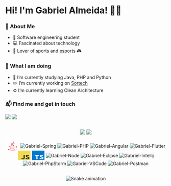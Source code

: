 # Hi! I'm Gabriel Almeida! 👋🏿

### :tada: About Me

- :ledger: Software engineering student
- :computer: Fascinated about technology
- :basketball: Lover of sports and esports 🎮

### :eyes: What I am doing

- :bookmark_tabs: I’m currently studying Java, PHP and Python
- :pencil2: I’m currently working on [Sortech](https://sortech.com.br/)
- :gear: I’m currently learning Clean Architecture

### :mailbox_with_mail: Find me and get in touch

<div>
  <a href="https://github.com/g-andradd>
  <a href = "mailto:gabrielandraad@gmail.com"><img src="https://img.shields.io/badge/-Gmail-%23333?style=for-the-badge&logo=gmail&logoColor=white" target="_blank"></a>
  <a href="https://www.linkedin.com/in/gabriel-andrade-almeida/" target="_blank"><img src="https://img.shields.io/badge/-LinkedIn-%230077B5?style=for-the-badge&logo=linkedin&logoColor=white" target="_blank"></a>
  </div>
  
  ##
  
  <div align="center">
   <img height="180em" src="https://github-readme-stats.vercel.app/api?username=g-andradd&show_icons=true&theme=dark&include_all_commits=true&count_private=true"/>
  <img height="180em" src="https://github-readme-stats.vercel.app/api/top-langs/?username=g-andradd&layout=compact&langs_count=7&theme=dark"/>
</div>
                                                                                                                                                    
<div style="display: inline_block" align="center"><br>
  <img align="center" alt="Gabriel-Java" height="30" width="40" src="https://raw.githubusercontent.com/devicons/devicon/master/icons/java/java-plain.svg">
  <img align="center" alt="Gabriel-Spring" height="30" width="40" src="https://cdn.jsdelivr.net/gh/devicons/devicon/icons/spring/spring-original.svg" />
  <img align="center" alt="Gabriel-PHP" height="30" width="40"src="https://cdn.jsdelivr.net/npm/devicon@2.14.0/icons/php/php-plain.svg" />
  <img align="center" alt="Gabriel-Angular" height="30" width="40"src="https://cdn.jsdelivr.net/npm/devicon@2.14.0/icons/angularjs/angularjs-plain.svg" />
  <img align="center" alt="Gabriel-Flutter" height="30" width="40"src="https://cdn.jsdelivr.net/gh/devicons/devicon/icons/flutter/flutter-original.svg" />
  <img align="center" alt="Gabriel-JS" height="30" width="40" src="https://raw.githubusercontent.com/devicons/devicon/master/icons/javascript/javascript-original.svg">
  <img align="center" alt="Gabriel-TS" height="30" width="40" src="https://raw.githubusercontent.com/devicons/devicon/master/icons/typescript/typescript-original.svg">
  <img align="center" alt="Gabriel-Node" height="30" width="40" src="https://cdn.jsdelivr.net/gh/devicons/devicon/icons/nodejs/nodejs-original.svg"/>
  <img align="center" alt="Gabriel-Eclipse" height="30" width="40" src="https://cdn.worldvectorlogo.com/logos/eclipse-11.svg"/>
  <img align="center" alt="Gabriel-Intellij" height="30" width="40" src="https://cdn.jsdelivr.net/gh/devicons/devicon/icons/intellij/intellij-original.svg"/>
  <img align="center" alt="Gabriel-PhpStorm" height="30" width="40" src="https://cdn.jsdelivr.net/gh/devicons/devicon/icons/phpstorm/phpstorm-original.svg"/>
  <img align="center" alt="Gabriel-VSCode" height="30" width="40" src="https://cdn.jsdelivr.net/gh/devicons/devicon/icons/vscode/vscode-original.svg"/>
  <img align="center" alt="Gabriel-Postman" height="30" width="40" src="https://cdn.worldvectorlogo.com/logos/postman.svg"/>
</div>

 ##
                                                                                                                                                    
<div align="center">
  
  ![Snake animation](https://github.com/g-andradd/g-andradd/blob/output/github-contribution-grid-snake.svg)
  
</div>
                                                                                                                                                 

